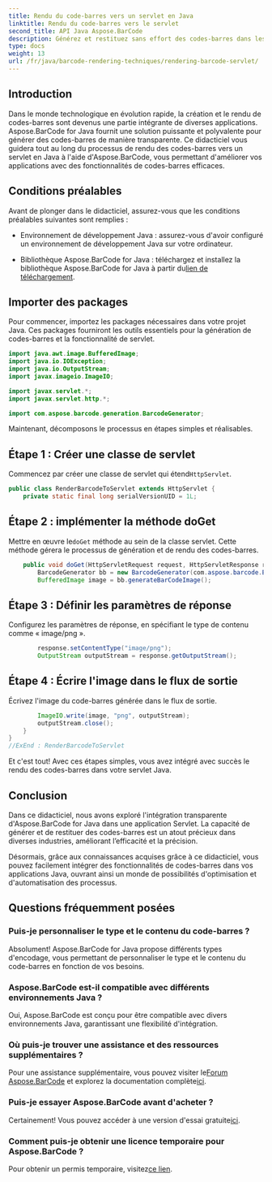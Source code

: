 ```yaml
---
title: Rendu du code-barres vers un servlet en Java
linktitle: Rendu du code-barres vers le servlet
second_title: API Java Aspose.BarCode
description: Générez et restituez sans effort des codes-barres dans les servlets Java avec Aspose.BarCode. Personnalisez les types, intégrez-les facilement. Explorez les possibilités!
type: docs
weight: 13
url: /fr/java/barcode-rendering-techniques/rendering-barcode-servlet/
---
```


## Introduction

Dans le monde technologique en évolution rapide, la création et le rendu de codes-barres sont devenus une partie intégrante de diverses applications. Aspose.BarCode for Java fournit une solution puissante et polyvalente pour générer des codes-barres de manière transparente. Ce didacticiel vous guidera tout au long du processus de rendu des codes-barres vers un servlet en Java à l'aide d'Aspose.BarCode, vous permettant d'améliorer vos applications avec des fonctionnalités de codes-barres efficaces.

## Conditions préalables

Avant de plonger dans le didacticiel, assurez-vous que les conditions préalables suivantes sont remplies :

- Environnement de développement Java : assurez-vous d'avoir configuré un environnement de développement Java sur votre ordinateur.

-  Bibliothèque Aspose.BarCode for Java : téléchargez et installez la bibliothèque Aspose.BarCode for Java à partir du[lien de téléchargement](https://releases.aspose.com/barcode/java/).

## Importer des packages

Pour commencer, importez les packages nécessaires dans votre projet Java. Ces packages fourniront les outils essentiels pour la génération de codes-barres et la fonctionnalité de servlet.

```java
import java.awt.image.BufferedImage;
import java.io.IOException;
import java.io.OutputStream;
import javax.imageio.ImageIO;

import javax.servlet.*;
import javax.servlet.http.*;

import com.aspose.barcode.generation.BarcodeGenerator;
```

Maintenant, décomposons le processus en étapes simples et réalisables.

## Étape 1 : Créer une classe de servlet

 Commencez par créer une classe de servlet qui étend`HttpServlet`.

```java
public class RenderBarcodeToServlet extends HttpServlet {
    private static final long serialVersionUID = 1L;
```

## Étape 2 : implémenter la méthode doGet

 Mettre en œuvre le`doGet` méthode au sein de la classe servlet. Cette méthode gérera le processus de génération et de rendu des codes-barres.

```java
    public void doGet(HttpServletRequest request, HttpServletResponse response) throws IOException, ServletException {
        BarcodeGenerator bb = new BarcodeGenerator(com.aspose.barcode.EncodeTypes.CODE_128, "1234567");
        BufferedImage image = bb.generateBarCodeImage();
```

## Étape 3 : Définir les paramètres de réponse

Configurez les paramètres de réponse, en spécifiant le type de contenu comme « image/png ».

```java
        response.setContentType("image/png");
        OutputStream outputStream = response.getOutputStream();
```

## Étape 4 : Écrire l'image dans le flux de sortie

Écrivez l'image du code-barres générée dans le flux de sortie.

```java
        ImageIO.write(image, "png", outputStream);
        outputStream.close();
    }
}
//ExEnd : RenderBarcodeToServlet
```

Et c'est tout! Avec ces étapes simples, vous avez intégré avec succès le rendu des codes-barres dans votre servlet Java.

## Conclusion

Dans ce didacticiel, nous avons exploré l'intégration transparente d'Aspose.BarCode for Java dans une application Servlet. La capacité de générer et de restituer des codes-barres est un atout précieux dans diverses industries, améliorant l’efficacité et la précision.

Désormais, grâce aux connaissances acquises grâce à ce didacticiel, vous pouvez facilement intégrer des fonctionnalités de codes-barres dans vos applications Java, ouvrant ainsi un monde de possibilités d'optimisation et d'automatisation des processus.

## Questions fréquemment posées

### Puis-je personnaliser le type et le contenu du code-barres ?
Absolument! Aspose.BarCode for Java propose différents types d'encodage, vous permettant de personnaliser le type et le contenu du code-barres en fonction de vos besoins.

### Aspose.BarCode est-il compatible avec différents environnements Java ?
Oui, Aspose.BarCode est conçu pour être compatible avec divers environnements Java, garantissant une flexibilité d'intégration.

### Où puis-je trouver une assistance et des ressources supplémentaires ?
 Pour une assistance supplémentaire, vous pouvez visiter le[Forum Aspose.BarCode](https://forum.aspose.com/c/barcode/13) et explorez la documentation complète[ici](https://reference.aspose.com/barcode/java/).

### Puis-je essayer Aspose.BarCode avant d'acheter ?
Certainement! Vous pouvez accéder à une version d'essai gratuite[ici](https://releases.aspose.com/).

### Comment puis-je obtenir une licence temporaire pour Aspose.BarCode ?
 Pour obtenir un permis temporaire, visitez[ce lien](https://purchase.aspose.com/temporary-license/).